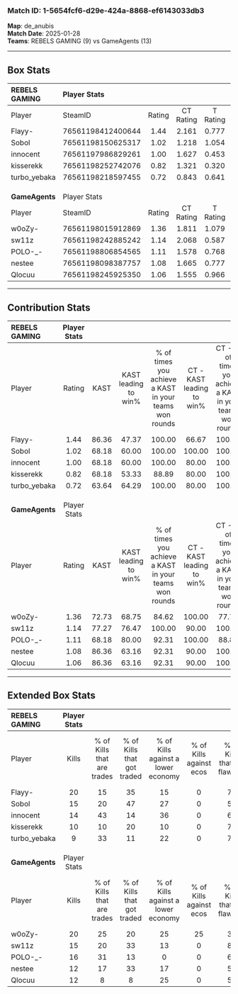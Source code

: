 ### Match ID: 1-5654fcf6-d29e-424a-8868-ef6143033db3  
**Map**: de_anubis  
**Match Date**: 2025-01-28  
**Teams**: REBELS GAMING (9) vs GameAgents (13)  

---  

## Box Stats  

| **REBELS GAMING** | Player Stats      |        |           |          |       |      |       |         |        |      |     |
| :- | :- | :-: | :-: | :-: | :-: | :-: | :-: | :-: | :-: | :-: | :-: |
| Player            | SteamID           | Rating | CT Rating | T Rating | KAST  | ADR  | Kills | Assists | Deaths | K/D  | HS% |
| Flayy-            | 76561198412400644 |  1.44  |   2.161   |  0.777   | 86.36 | 94.6 |  20   |    4    |   15   | 1.33 | 25  |
| Sobol             | 76561198150625317 |  1.02  |   1.218   |  1.054   | 68.18 | 86.9 |  15   |    7    |   18   | 0.83 | 60  |
| innocent          | 76561197986829261 |  1.00  |   1.627   |  0.453   | 68.18 | 66.5 |  14   |    3    |   14   | 1.00 | 57  |
| kisserekk         | 76561198252742076 |  0.82  |   1.321   |  0.320   | 68.18 | 65.9 |  10   |    4    |   15   | 0.67 | 30  |
| turbo_yebaka      | 76561198218597455 |  0.72  |   0.843   |  0.641   | 63.64 | 45.1 |   9   |    2    |   13   | 0.69 | 44  |
|                   |                   |        |           |          |       |      |       |         |        |      |     |
|                   |                   |        |           |          |       |      |       |         |        |      |     |
|                   |                   |        |           |          |       |      |       |         |        |      |     |
| **GameAgents**    | Player Stats      |        |           |          |       |      |       |         |        |      |     |
| Player            | SteamID           | Rating | CT Rating | T Rating | KAST  | ADR  | Kills | Assists | Deaths | K/D  | HS% |
| w0oZy-            | 76561198015912869 |  1.36  |   1.811   |  1.079   | 72.73 | 96.5 |  20   |    3    |   14   | 1.43 | 60  |
| sw11z             | 76561198242885242 |  1.14  |   2.068   |  0.587   | 77.27 | 73.9 |  15   |    6    |   14   | 1.07 | 66  |
| POLO-_-           | 76561198806854565 |  1.11  |   1.578   |  0.768   | 68.18 | 62.8 |  16   |    3    |   12   | 1.33 | 31  |
| nestee            | 76561198098387757 |  1.08  |   1.665   |  0.777   | 86.36 | 70.2 |  12   |    7    |   14   | 0.86 | 50  |
| Qlocuu            | 76561198245925350 |  1.06  |   1.555   |  0.966   | 86.36 | 64.2 |  12   |    7    |   14   | 0.86 | 66  |
---  

## Contribution Stats  

| **REBELS GAMING** | Player Stats |       |                      |                                                        |                           |                                                             |                          |                                                            |
| :- | :-: | :-: | :-: | :-: | :-: | :-: | :-: | :-: |
| Player            |    Rating    | KAST  | KAST leading to win% | % of times you achieve a KAST in your teams won rounds | CT - KAST leading to win% | CT - % of times you achieve a KAST in your teams won rounds | T - KAST leading to win% | T - % of times you achieve a KAST in your teams won rounds |
| Flayy-            |     1.44     | 86.36 |        47.37         |                         100.00                         |           66.67           |                           100.00                            |          14.29           |                           100.00                           |
| Sobol             |     1.02     | 68.18 |        60.00         |                         100.00                         |          100.00           |                           100.00                            |          14.29           |                           100.00                           |
| innocent          |     1.00     | 68.18 |        60.00         |                         100.00                         |           80.00           |                           100.00                            |          20.00           |                           100.00                           |
| kisserekk         |     0.82     | 68.18 |        53.33         |                         88.89                          |           80.00           |                           100.00                            |           0.00           |                            0.00                            |
| turbo_yebaka      |     0.72     | 63.64 |        64.29         |                         100.00                         |           80.00           |                           100.00                            |          25.00           |                           100.00                           |
|                   |              |       |                      |                                                        |                           |                                                             |                          |                                                            |
|                   |              |       |                      |                                                        |                           |                                                             |                          |                                                            |
|                   |              |       |                      |                                                        |                           |                                                             |                          |                                                            |
| **GameAgents**    | Player Stats |       |                      |                                                        |                           |                                                             |                          |                                                            |
| Player            |    Rating    | KAST  | KAST leading to win% | % of times you achieve a KAST in your teams won rounds | CT - KAST leading to win% | CT - % of times you achieve a KAST in your teams won rounds | T - KAST leading to win% | T - % of times you achieve a KAST in your teams won rounds |
| w0oZy-            |     1.36     | 72.73 |        68.75         |                         84.62                          |          100.00           |                            77.78                            |          44.44           |                           100.00                           |
| sw11z             |     1.14     | 77.27 |        76.47         |                         100.00                         |           90.00           |                           100.00                            |          57.14           |                           100.00                           |
| POLO-_-           |     1.11     | 68.18 |        80.00         |                         92.31                          |          100.00           |                            88.89                            |          57.14           |                           100.00                           |
| nestee            |     1.08     | 86.36 |        63.16         |                         92.31                          |           90.00           |                           100.00                            |          33.33           |                           75.00                            |
| Qlocuu            |     1.06     | 86.36 |        63.16         |                         92.31                          |           90.00           |                           100.00                            |          33.33           |                           75.00                            |
---  

## Extended Box Stats  

| **REBELS GAMING** | Player Stats |                            |                            |                                    |                         |                              |                                 |        |                             |                                     |                          |                               |                            |
| :- | :-: | :-: | :-: | :-: | :-: | :-: | :-: | :-: | :-: | :-: | :-: | :-: | :-: |
| Player            |    Kills     | % of Kills that are trades | % of Kills that got traded | % of Kills against a lower economy | % of Kills against ecos | % of Kills that are flawless | % of Kills that are close duels | Deaths | % of Deaths that get traded | % of Deaths against a lower economy | % of Deaths against ecos | % of Deaths that are flawless | % of Deaths that are close |
| Flayy-            |      20      |             15             |             35             |                 15                 |            0            |              70              |                0                |   15   |             27              |                 20                  |            0             |              67               |             0              |
| Sobol             |      15      |             20             |             47             |                 27                 |            0            |              53              |                7                |   18   |             28              |                 17                  |            0             |              67               |             6              |
| innocent          |      14      |             43             |             14             |                 36                 |            0            |              64              |                0                |   14   |             29              |                 14                  |            0             |              57               |             21             |
| kisserekk         |      10      |             10             |             20             |                 10                 |            0            |              70              |                0                |   15   |             13              |                 13                  |            0             |              47               |             13             |
| turbo_yebaka      |      9       |             33             |             11             |                 22                 |            0            |              78              |                0                |   13   |              8              |                  0                  |            0             |              46               |             8              |
|                   |              |                            |                            |                                    |                         |                              |                                 |        |                             |                                     |                          |                               |                            |
|                   |              |                            |                            |                                    |                         |                              |                                 |        |                             |                                     |                          |                               |                            |
|                   |              |                            |                            |                                    |                         |                              |                                 |        |                             |                                     |                          |                               |                            |
| **GameAgents**    | Player Stats |                            |                            |                                    |                         |                              |                                 |        |                             |                                     |                          |                               |                            |
| Player            |    Kills     | % of Kills that are trades | % of Kills that got traded | % of Kills against a lower economy | % of Kills against ecos | % of Kills that are flawless | % of Kills that are close duels | Deaths | % of Deaths that get traded | % of Deaths against a lower economy | % of Deaths against ecos | % of Deaths that are flawless | % of Deaths that are close |
| w0oZy-            |      20      |             25             |             20             |                 25                 |           25            |              35              |                5                |   14   |             14              |                 14                  |            0             |              57               |             0              |
| sw11z             |      15      |             20             |             33             |                 13                 |            0            |              80              |                0                |   14   |             36              |                 14                  |            0             |              86               |             0              |
| POLO-_-           |      16      |             31             |             13             |                 0                  |            0            |              63              |               19                |   12   |              8              |                 17                  |            0             |              83               |             0              |
| nestee            |      12      |             17             |             33             |                 17                 |            0            |              58              |               17                |   14   |             29              |                  7                  |            0             |              43               |             7              |
| Qlocuu            |      12      |             8              |             8              |                 25                 |            0            |              58              |                8                |   14   |             50              |                 14                  |            0             |              64               |             0              |
